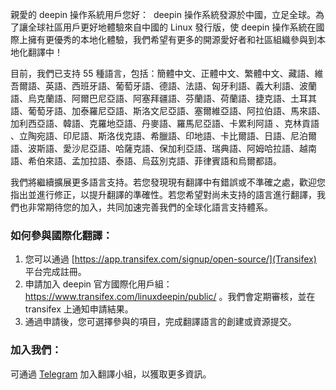 親愛的 deepin 操作系統用戶您好：
​
deepin 操作系統發源於中國，立足全球。為了讓全球社區用戶更好地體驗來自中國的 Linux 發行版，使 deepin 操作系統在國際上擁有更優秀的本地化體驗，我們希望有更多的開源愛好者和社區組織參與到本地化翻譯中！​

目前，我們已支持 55 種語言，包括：簡體中文、正體中文、繁體中文、藏語、維吾爾語、英語、西班牙語、葡萄牙語、德語、法語、匈牙利語、義大利語、波蘭語、烏克蘭語、阿爾巴尼亞語、阿塞拜疆語、芬蘭語、荷蘭語、捷克語、土耳其語、葡萄牙語、加泰羅尼亞語、斯洛文尼亞語、塞爾維亞語、阿拉伯語、馬來語、加利西亞語、韓語、克羅地亞語、丹麥語、羅馬尼亞語、卡累利阿語 、克林貢語 、立陶宛語、印尼語、斯洛伐克語、希臘語、印地語、卡比爾語、日語、尼泊爾語、波斯語、愛沙尼亞語、哈薩克語、保加利亞語、瑞典語、阿姆哈拉語、越南語、希伯來語、孟加拉語、泰語、烏茲別克語、菲律賓語和烏爾都語。​

我們將繼續擴展更多語言支持。若您發現現有翻譯中有錯誤或不準確之處，歡迎您指出並進行修正，以提升翻譯的準確性。若您希望對尚未支持的語言進行翻譯，我們也非常期待您的加入，共同加速完善我們的全球化語言支持體系。​
​
### 如何參與國際化翻譯：

1. 您可以通過 [https://app.transifex.com/signup/open-source/](Transifex) 平台完成註冊。​​
2. 申請加入 deepin 官方國際化用戶組： <https://www.transifex.com/linuxdeepin/public/> 。我們會定期審核，並在 transifex 上通知申請結果。​
3. 通過申請後，您可選擇參與的項目，完成翻譯語言的創建或資源提交。​
​
### 加入我們：

可通過 [Telegram](https://t.me/+-OAA-A_r2nI4YmI1) 加入翻譯小組，以獲取更多資訊。
